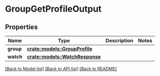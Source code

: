 # GroupGetProfileOutput

## Properties

Name | Type | Description | Notes
------------ | ------------- | ------------- | -------------
**group** | [**crate::models::GroupProfile**](GroupProfile.md) |  | 
**watch** | [**crate::models::WatchResponse**](WatchResponse.md) |  | 

[[Back to Model list]](../README.md#documentation-for-models) [[Back to API list]](../README.md#documentation-for-api-endpoints) [[Back to README]](../README.md)


